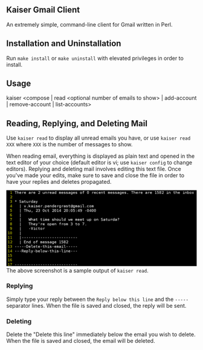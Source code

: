 ## Kaiser Gmail Client ##
An extremely simple, command-line client for Gmail written in Perl.

## Installation and Uninstallation ##
Run `make install` or `make uninstall` with elevated privileges in order to install.

## Usage ##
kaiser \<compose \| read \<optional number of emails to show\> \| add-account \| remove-account \| list-accounts\>

## Reading, Replying, and Deleting Mail ##
Use `kaiser read`  to display all unread emails you have, or use `kaiser read XXX` where `XXX` is the number of messages to show.

When reading email, everything is displayed as plain text and opened in the text editor of your choice (default editor is vi; use `kaiser config` to change editors). Replying and deleting mail involves editing this text file. Once you've made your edits, make sure to save and close the file in order to have your replies and deletes propagated.

![kaiser read Screenshot](screenshots/read.png)
The above screenshot is a sample output of `kaiser read`.

### Replying ###
Simply type your reply between the `Reply below this line` and the `-----` separator lines. When the file is saved and closed, the reply will be sent.

### Deleting ###
Delete the "Delete this line" immediately below the email you wish to delete. When the file is saved and closed, the email will be deleted.

